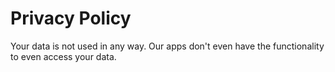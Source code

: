 # Privacy Policy

Your data is not used in any way. Our apps don't even have the functionality to even access your data.
